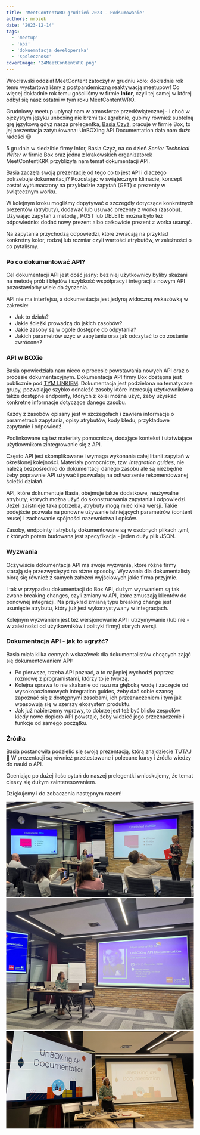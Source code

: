 ```yaml
---
title: 'MeetContentWRO grudzień 2023 - Podsumowanie'
authors: mrozek
date: '2023-12-14'
tags:
  - 'meetup'
  - 'api'
  - 'dokuemntacja developerska'
  - 'spolecznosc'
coverImage: '24MeetContentWRO.png'
---
```


Wrocławski oddział MeetContent zatoczył w grudniu koło: dokładnie rok temu wystartowaliśmy z postpandemiczną reaktywacją meetupów! Co więcej dokładnie rok temu gościliśmy w firmie **Infor**, czyli tej samej w której odbył się nasz ostatni w tym roku MeetContentWRO. 

<!--truncate-->

Grudniowy meetup upłynął nam w atmosferze przedświątecznej - i choć w ojczystym języku unboxing nie brzmi tak zgrabnie, gubimy również subtelną grę językową gdyż nasza prelegentka, [Basia Czyż](https://www.linkedin.com/in/barbara-szwarc/), pracuje w firmie Box, to jej prezentacja zatytułowana: UnBOXing API Documentation dała nam dużo radości 😉

5 grudnia w siedzibie firmy Infor, Basia Czyż, na co dzień *Senior Technical Writer* w firmie Box oraz jedna z krakowskich organizatorek MeetContentKRK przybliżyła nam temat dokumentacji API.

Basia zaczęła swoją prezentację od tego co to jest API i dlaczego potrzebuje dokumentacji? Pozostając w świątecznym klimacie, koncept został wytłumaczony na przykładzie zapytań (GET) o prezenty w świątecznym worku. 

W kolejnym kroku mogliśmy dopytywać o szczegóły dotyczące konkretnych prezentów (atrybuty), dodawać lub usuwać prezenty z worka (zasobu). Używając zapytań z metodą , POST lub DELETE można było też odpowiednio: dodać nowy prezent albo całkowicie prezent z worka usunąć.

Na zapytania przychodzą odpowiedzi, które zwracają na przykład konkretny kolor, rodzaj lub rozmiar czyli wartości atrybutów, w zależności o co pytaliśmy. 

### Po co dokumentować API? 

Cel dokumentacji API jest dość jasny: bez niej użytkownicy byliby skazani na metodę prób i błędów i szybkość współpracy i integracji z nowym API pozostawiałby wiele do życzenia.

API nie ma interfejsu, a dokumentacja jest jedyną widoczną wskazówką w zakresie:

* Jak to działa?
* Jakie ścieżki prowadzą do jakich zasobów?
* Jakie zasoby są w ogóle dostępne do odpytania?
* Jakich parametrów użyć w zapytaniu oraz jak odczytać to co zostanie zwrócone?

### API w BOXie

Basia opowiedziała nam nieco o procesie powstawania nowych API oraz o procesie dokumentacyjnym. 
Dokumentacja API firmy Box dostępna jest publicznie pod [TYM LINKIEM](https://developer.box.com/reference/). Dokumentacja jest podzielona na tematyczne grupy, pozwalając szybko odnaleźć zasoby które interesują użytkowników a także dostępne endpointy, których z kolei można użyć, żeby uzyskać konkretne informacje dotyczące danego zasobu.

Każdy z zasobów opisany jest w szczegółach i zawiera informacje o parametrach zapytania, opisy atrybutów, kody błedu, przykładowe zapytanie i odpowiedź. 


Podlinkowane są też materiały pomocnicze, dodające kontekst i ułatwiające użytkownikom zintegrowanie się z API. 

Często API jest skomplikowane i wymaga wykonania całej litanii zapytań w określonej kolejności. Materiały pomocnicze, tzw. *integration guides*, nie należą bezpośrednio do dokumentacji danego zasobu ale są niezbędne żeby poprawnie API używać i pozwalają na odtworzenie rekomendowanej ścieżki działań. 

API, które dokumentuje Basia, obejmuje także dodatkowe, reużywalne atrybuty, których można użyć do skonstruowania zapytania i odpowiedzi. Jeżeli zaistnieje taka potrzeba, atrybuty mogą mieć kilka wersji.
Takie podejście pozwala na ponowne używanie istniejących parametrów (content reuse) i zachowanie spójności nazewnictwa i opisów. 

Zasoby, endpointy i atrybuty dokumentowane są w osobnych plikach .yml, z których potem budowana jest specyfikacja - jeden duży plik JSON. 

### Wyzwania

Oczywiście dokumentacja API ma swoje wyzwania, które różne firmy starają się przezwyciężyć na różne sposoby. Wyzwania dla dokumentalisty biorą się również z samych założeń wyjściowych jakie firma przyjmie. 

I tak w przypadku dokumentacji do Box API, dużym wyzwaniem są tak zwane breaking changes, czyli zmiany w API, które zmuszają klientów do ponownej integracji. Na przykład zmianą typu breaking change jest usunięcie atrybutu, który już jest wykorzystywany w integracjach.

Kolejnym wyzwaniem jest też wersjonowanie API i utrzymywanie (lub nie - w zależności od użytkowników i polityki firmy) starych wersji. 

### Dokumentacja API - jak to ugryźć? 

Basia miała kilka cennych wskazówek dla dokumentalistów chcących zająć się dokumentowaniem API:

* Po pierwsze, trzeba API poznać, a to najlepiej wychodzi poprzez rozmowę z programistami, którzy to je tworzą.
* Kolejna sprawa to nie skakanie od razu na głęboką wodę i zaczęcie od wysokopoziomowych integration guides, żeby dać sobie szansę zapoznać się z dostępnymi zasobami, ich przeznaczeniem i tym jak wpasowują się w szerszy ekosystem produktu. 
* Jak już nabierzemy wprawy, to dobrze jest też być blisko zespołów kiedy nowe dopiero API powstaje, żeby widzieć jego przeznaczenie i funkcje od samego początku. 


### Źródła

Basia postanowiła podzielić się swoją prezentacją, którą znajdziecie [TUTAJ](https://docs.google.com/presentation/d/1Fnu2R4MOmnrevXZIL6IocnxRp5TMpjg4/edit#slide=id.p1) 🤩
W prezentacji są również przetestowane i polecane kursy i źródła wiedzy do nauki o API.

Oceniając po dużej ilośc pytań do naszej prelegentki wnioskujemy, że temat cieszy się dużym zainteresowaniem.

Dziękujemy i do zobaczenia następnym razem! 

![](images/Basia2.jpg)
![](images/Basia3.jpg)
![](images/Basia1.jpg)

